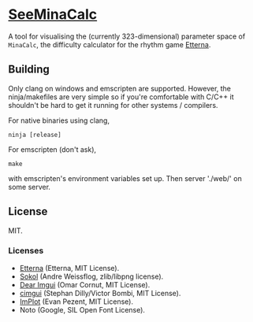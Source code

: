 # [SeeMinaCalc](https://seeminacalc.glitch.me/)

A tool for visualising the (currently 323-dimensional) parameter space of `MinaCalc`, the difficulty calculator for the rhythm game [Etterna](https://github.com/etternagame/etterna). 

## Building

Only clang on windows and emscripten are supported. However, the ninja/makefiles are very simple so if you're comfortable with C/C++ it shouldn't be hard to get it running for other systems / compilers.

For native binaries using clang,

```
ninja [release]
```

For emscripten (don't ask), 

```
make
```

with emscripten's environment variables set up. Then server './web/' on some server.

## License

MIT.

### Licenses

- [Etterna](https://github.com/etternagame/etterna) (Etterna, MIT License).
- [Sokol](https://github.com/floooh/sokol) (Andre Weissflog, zlib/libpng license). 
- [Dear Imgui](https://github.com/ocornut/imgui) (Omar Cornut, MIT License). 
- [cimgui](https://github.com/cimgui/cimgui) (Stephan Dilly/Victor Bombi, MIT License).
- [ImPlot](https://github.com/epezent/implot) (Evan Pezent, MIT License).
- Noto (Google, SIL Open Font License).

